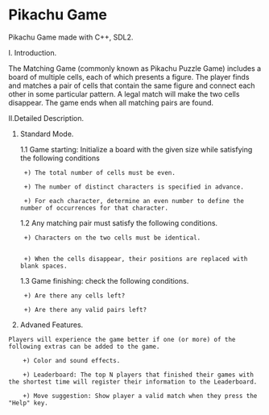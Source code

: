 # Pikachu Game

Pikachu Game made with C++, SDL2.

I. Introduction.

The Matching Game (commonly known as Pikachu Puzzle Game) includes a board of multiple cells, each of which presents a figure. The player finds and matches a pair of cells that contain the same figure and connect each other in some particular pattern. A legal match will make the two cells disappear. The game ends when all matching pairs are found.

II.Detailed Description.

1. Standard Mode.

   1.1 Game starting: Initialize a board with the given size while satisfying the following conditions
  
        +) The total number of cells must be even.

        +) The number of distinct characters is specified in advance.

        +) For each character, determine an even number to define the number of occurrences for that character.
        
    1.2 Any matching pair must satisfy the following conditions.
    
        +) Characters on the two cells must be identical.
        
        
        +) When the cells disappear, their positions are replaced with blank spaces.
        
    1.3 Game finishing: check the following conditions.
    
        +) Are there any cells left?
        
        +) Are there any valid pairs left?
 
  2. Advaned Features.

    Players will experience the game better if one (or more) of the following extras can be added to the game.
    
        +) Color and sound effects.
        
        +) Leaderboard: The top N players that finished their games with the shortest time will register their information to the Leaderboard.
        
        +) Move suggestion: Show player a valid match when they press the "Help" key.
